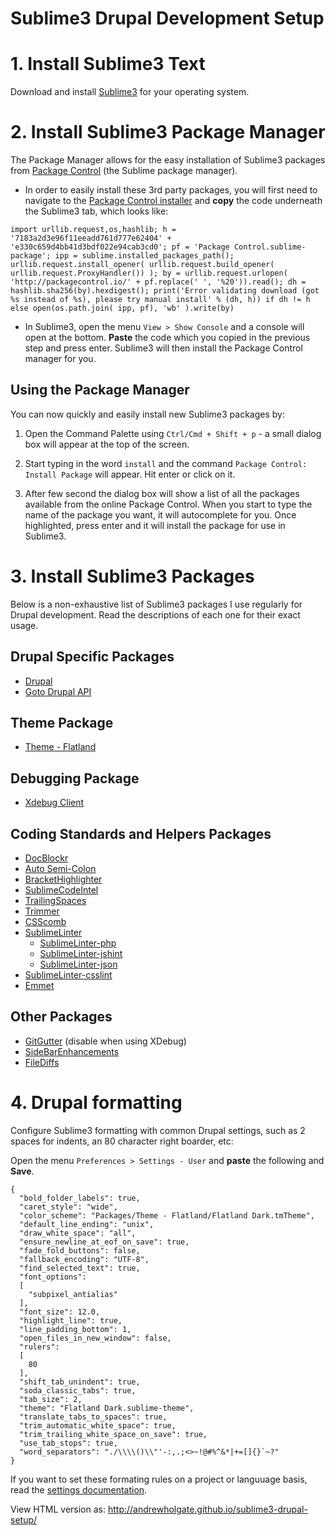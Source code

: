 # Sublime3 Drupal Development Setup

# 1. Install Sublime3 Text

Download and install [Sublime3](http://www.sublimetext.com/3) for your operating system.

# 2. Install Sublime3 Package Manager

The Package Manager allows for the easy installation of Sublime3 packages from [Package Control](https://sublime.wbond.net/) (the Sublime package manager).

- In order to easily install these 3rd party packages, you will first need to navigate to the [Package Control installer](https://sublime.wbond.net/installation#st3) and **copy** the code underneath the Sublime3 tab, which looks like:

```
import urllib.request,os,hashlib; h = '7183a2d3e96f11eeadd761d777e62404' + 'e330c659d4bb41d3bdf022e94cab3cd0'; pf = 'Package Control.sublime-package'; ipp = sublime.installed_packages_path(); urllib.request.install_opener( urllib.request.build_opener( urllib.request.ProxyHandler()) ); by = urllib.request.urlopen( 'http://packagecontrol.io/' + pf.replace(' ', '%20')).read(); dh = hashlib.sha256(by).hexdigest(); print('Error validating download (got %s instead of %s), please try manual install' % (dh, h)) if dh != h else open(os.path.join( ipp, pf), 'wb' ).write(by)
```

- In Sublime3, open the menu `View > Show Console` and a console will open at the bottom. **Paste** the code which you copied in the previous step and press enter. Sublime3 will then install the Package Control manager for you.

## Using the Package Manager

You can now quickly and easily install new Sublime3 packages by:

1. Open the Command Palette using `Ctrl/Cmd + Shift + p` - a small dialog box will appear at the top of the screen.

1. Start typing in the word `install` and the command `Package Control: Install Package` will appear. Hit enter or click on it.

1. After  few second the dialog box will show a list of all the packages available from the online Package Control. When you start to type the name of the package you want, it will autocomplete for you. Once highlighted, press enter and it will install the package for use in Sublime3.

# 3. Install Sublime3 Packages

Below is a non-exhaustive list of Sublime3 packages I use regularly for Drupal development.
Read the descriptions of each one for their exact usage.

## Drupal Specific Packages

- [Drupal](https://sublime.wbond.net/packages/Drupal)
- [Goto Drupal API](https://sublime.wbond.net/packages/Goto%20Drupal%20API)

## Theme Package

- [Theme - Flatland](https://sublime.wbond.net/packages/Theme%20-%20Flatland)

## Debugging Package

- [Xdebug Client](https://sublime.wbond.net/packages/Xdebug%20Client)

## Coding Standards and Helpers Packages

- [DocBlockr](https://sublime.wbond.net/packages/DocBlockr)
- [Auto Semi-Colon](https://sublime.wbond.net/packages/Auto%20Semi-Colon)
- [BracketHighlighter](https://sublime.wbond.net/packages/BracketHighlighter)
- [SublimeCodeIntel](https://sublime.wbond.net/packages/SublimeCodeIntel)
- [TrailingSpaces](https://sublime.wbond.net/packages/TrailingSpaces)
- [Trimmer](https://sublime.wbond.net/packages/Trimmer)
- [CSScomb](https://sublime.wbond.net/packages/CSScomb)
- [SublimeLinter](https://sublime.wbond.net/packages/SublimeLinter)
  - [SublimeLinter-php](https://sublime.wbond.net/packages/SublimeLinter-php)
  - [SublimeLinter-jshint](https://sublime.wbond.net/packages/SublimeLinter-jshint)
  - [SublimeLinter-json](https://sublime.wbond.net/packages/SublimeLinter-json)
- [SublimeLinter-csslint](https://sublime.wbond.net/packages/SublimeLinter-csslint)
- [Emmet](https://sublime.wbond.net/packages/Emmet)

## Other Packages

- [GitGutter](https://sublime.wbond.net/packages/GitGutter) (disable when using XDebug)
- [SideBarEnhancements](https://sublime.wbond.net/packages/SideBarEnhancements)
- [FileDiffs](https://sublime.wbond.net/packages/FileDiffs)

# 4. Drupal formatting

Configure Sublime3 formatting with common Drupal settings, such as 2 spaces for indents, an 80 character right boarder, etc:

Open the menu `Preferences > Settings - User` and **paste** the following and **Save**.

```
{
  "bold_folder_labels": true,
  "caret_style": "wide",
  "color_scheme": "Packages/Theme - Flatland/Flatland Dark.tmTheme",
  "default_line_ending": "unix",
  "draw_white_space": "all",
  "ensure_newline_at_eof_on_save": true,
  "fade_fold_buttons": false,
  "fallback_encoding": "UTF-8",
  "find_selected_text": true,
  "font_options":
  [
    "subpixel_antialias"
  ],
  "font_size": 12.0,
  "highlight_line": true,
  "line_padding_bottom": 1,
  "open_files_in_new_window": false,
  "rulers":
  [
    80
  ],
  "shift_tab_unindent": true,
  "soda_classic_tabs": true,
  "tab_size": 2,
  "theme": "Flatland Dark.sublime-theme",
  "translate_tabs_to_spaces": true,
  "trim_automatic_white_space": true,
  "trim_trailing_white_space_on_save": true,
  "use_tab_stops": true,
  "word_separators": "./\\\\()\\"'-:,.;<>~!@#%^&*|+=[]{}`~?"
}
```

If you want to set these formating rules on a project or languuage basis, read the [settings documentation](http://www.sublimetext.com/docs/3/settings.html).


View HTML version as: http://andrewholgate.github.io/sublime3-drupal-setup/
